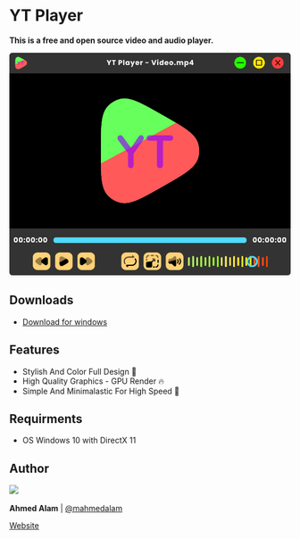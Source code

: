 # YT Player

<b>This is a free and open source video and audio player.</b>

![Player Image](preview.svg)


## Downloads

- [Download for windows](https://ahmedalam.vercel.app/softwares/YT-Player)


## Features

- Stylish And Color Full Design 🤩
- High Quality Graphics - GPU Render 🔥
- Simple And Minimalastic For High Speed 🚀

## Requirments

- OS Windows 10 with DirectX 11

## Author

<img src="https://avatars.githubusercontent.com/u/124316347?v=4" width="200">

<b>Ahmed Alam</b>
|
[@mahmedalam](https://github.com/mahmedalam)

[Website](https://ahmedalam.vercel.app)

